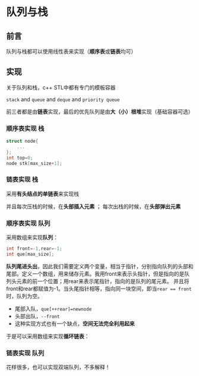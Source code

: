 # 队列与栈

## 前言

队列与栈都可以使用线性表来实现（**顺序表**或**链表**均可）





## 实现

关于队列和栈，c++ STL中都有专门的模板容器

`stack` and `queue` and  `deque` and  `priority queue`

前三者都是由**链表**实现，最后的优先队列是由**大（小）根堆**实现（基础容器可选）

### 顺序表实现 栈

```cpp
struct node{
    ...
};
int top=0;
node stk[max_size+1];
```



### 链表实现 栈

采用**有头结点的单链表**来实现栈

并且每次压栈的时候，在**头部插入元素** ； 每次出栈的时候，在**头部弹出元素**





### 顺序表实现 队列

采用数组来实现**队列**：

```cpp
int front=-1,rear=-1;
int que[max_size];
```

**队列尾进头出**，因此我们需要定义两个变量，相当于指针，分别指向队列的头部和尾部。定义一个数组，用来储存元素。我用front来表示头指针，但是指向的是队列头元素的前一个位置；用rear来表示尾指针，指向的是队列的尾元素。 并且将front和rear都赋值为-1。当头尾指针相等，指向同一块空间，即当`rear == front`时，队列为空。

- 尾部入队，`que[++rear]=newnode`
- 头部出队，`--front`
- 这种实现方式也有一个缺点，**空间无法完全利用起来**



于是可以采用数组来实现**循环链表**：





### 链表实现 队列

花样很多，也可以实现双端队列，不多解释！






